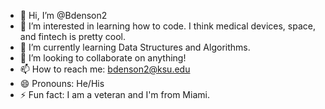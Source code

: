 - 👋 Hi, I’m @Bdenson2
- 👀 I’m interested in learning how to code. I think medical devices, space, and fintech is pretty cool.
- 🌱 I’m currently learning Data Structures and Algorithms.
- 💞️ I’m looking to collaborate on anything!
- 📫 How to reach me: bdenson2@ksu.edu
- 😄 Pronouns: He/His
- ⚡ Fun fact: I am a veteran and I'm from Miami.

<!---
Bdenson2/Bdenson2 is a ✨ special ✨ repository because its `README.md` (this file) appears on your GitHub profile.
You can click the Preview link to take a look at your changes.
--->
